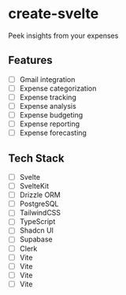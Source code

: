 # create-svelte

Peek insights from your expenses

## Features

- [ ] Gmail integration
- [ ] Expense categorization
- [ ] Expense tracking
- [ ] Expense analysis
- [ ] Expense budgeting
- [ ] Expense reporting
- [ ] Expense forecasting

## Tech Stack

- [ ] Svelte
- [ ] SvelteKit
- [ ] Drizzle ORM
- [ ] PostgreSQL
- [ ] TailwindCSS
- [ ] TypeScript
- [ ] Shadcn UI
- [ ] Supabase
- [ ] Clerk
- [ ] Vite
- [ ] Vite
- [ ] Vite
- [ ] Vite  